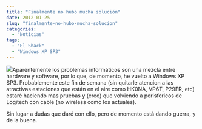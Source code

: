 ```yaml
---
title: "Finalmente no hubo mucha solución"
date: 2012-01-25
slug: "finalmente-no-hubo-mucha-solucion"
categories:
  - "Noticias"
tags:
  - "El Shack"
  - "Windows XP SP3"
---
```


![](http://img.webme.com/pic/r/raphaelalarkon/windowsxpservicepack3.jpg)Aparentemente los problemas informáticos son una mezcla entre hardware y software, por lo que, de momento, he vuelto a Windows XP SP3. Probablemente este fin de semana (sin quitarle atencion a las atractivas estaciones que están en el aire como HK0NA, VP6T, P29FR, etc) estaré haciendo mas pruebas y (creo) que volviendo a perisfericos de Logitech con cable (no wireless como los actuales).

Sin lugar a dudas que daré con ello, pero de momento está dando guerra, y de la buena.
